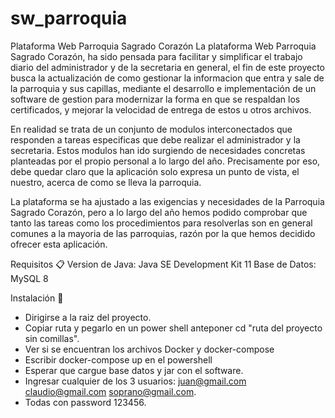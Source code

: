# sw_parroquia
Plataforma Web Parroquia Sagrado Corazón
La plataforma Web Parroquia Sagrado Corazón, ha sido pensada para facilitar y simplificar el trabajo diario del administrador y de la secretaria en general, el fin de este proyecto busca la actualización de como gestionar la informacion que entra y sale de la parroquia y sus capillas, mediante el desarrollo e implementación de un software de gestion para modernizar la forma en que se respaldan los certificados, y mejorar la velocidad de entrega de estos u otros archivos.

En realidad se trata de un conjunto de modulos interconectados que responden a tareas especificas que debe realizar el administrador y la secretaria. Estos modulos han ido surgiendo de necesidades concretas planteadas por el propio personal a lo largo del año. Precisamente por eso, debe quedar claro que la aplicación solo expresa un punto de vista, el nuestro, acerca de como se lleva la parroquia.

La plataforma se ha ajustado a las exigencias y necesidades de la Parroquia Sagrado Corazón, pero a lo largo del año hemos podido comprobar que tanto las tareas como los procedimientos para resolverlas son en general comunes a la mayoria de las parroquias, razón por la que hemos decidido ofrecer esta aplicación.

Requisitos 📋
Version de Java: Java SE Development Kit 11
Base de Datos: MySQL 8

Instalación 🔧
- Dirigirse a la raiz del proyecto.
- Copiar ruta y pegarlo en un power shell anteponer cd "ruta del proyecto sin comillas".
- Ver si se encuentran los archivos Docker y docker-compose
- Escribir docker-compose up en el powershell
- Esperar que cargue base datos y jar con el software.
- Ingresar cualquier de los 3 usuarios:
      juan@gmail.com
      claudio@gmail.com
      soprano@gmail.com.
- Todas con password 123456.
